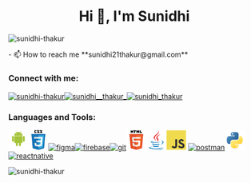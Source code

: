  <h1 align="center">Hi 👋,
        I'm Sunidhi</h1>
    <p align="left"><img
            src="https://komarev.com/ghpvc/?username=sunidhi-thakur&label=Profile%20views&color=0e75b6&style=flat"
            alt="sunidhi-thakur" /></p>- 📫 How to reach me **sunidhi21thakur@gmail.com** <h3 align="left">Connect with
        me:</h3>
    <p align="left"><a href="https://linkedin.com/in/sunidhi-thakur" target="blank"><img align="center"
                src="https://raw.githubusercontent.com/rahuldkjain/github-profile-readme-generator/master/src/images/icons/Social/linked-in-alt.svg"
                alt="sunidhi-thakur" height="30" width="40" /></a><a href="https://instagram.com/sunidhi__thakur_"
            target="blank"><img align="center"
                src="https://raw.githubusercontent.com/rahuldkjain/github-profile-readme-generator/master/src/images/icons/Social/instagram.svg"
                alt="sunidhi__thakur_" height="30" width="40" /></a><a href="https://www.leetcode.com/sunidhi_thakur"
            target="blank"><img align="center"
                src="https://raw.githubusercontent.com/rahuldkjain/github-profile-readme-generator/master/src/images/icons/Social/leet-code.svg"
                alt="sunidhi_thakur" height="30" width="40" /></a></p>
    <h3 align="left">Languages and Tools:</h3>
    <p align="left"><a href="https://developer.android.com" target="_blank" rel="noreferrer"><img
                src="https://raw.githubusercontent.com/devicons/devicon/master/icons/android/android-original-wordmark.svg"
                alt="android" width="40" height="40" /></a><a href="https://www.w3schools.com/css/" target="_blank"
            rel="noreferrer"><img
                src="https://raw.githubusercontent.com/devicons/devicon/master/icons/css3/css3-original-wordmark.svg"
                alt="css3" width="40" height="40" /></a><a href="https://www.figma.com/" target="_blank"
            rel="noreferrer"><img src="https://www.vectorlogo.zone/logos/figma/figma-icon.svg" alt="figma" width="40"
                height="40" /></a><a href="https://firebase.google.com/" target="_blank" rel="noreferrer"><img
                src="https://www.vectorlogo.zone/logos/firebase/firebase-icon.svg" alt="firebase" width="40"
                height="40" /></a><a href="https://git-scm.com/" target="_blank" rel="noreferrer"><img
                src="https://www.vectorlogo.zone/logos/git-scm/git-scm-icon.svg" alt="git" width="40"
                height="40" /></a><a href="https://www.w3.org/html/" target="_blank" rel="noreferrer"><img
                src="https://raw.githubusercontent.com/devicons/devicon/master/icons/html5/html5-original-wordmark.svg"
                alt="html5" width="40" height="40" /></a><a href="https://www.java.com" target="_blank"
            rel="noreferrer"><img
                src="https://raw.githubusercontent.com/devicons/devicon/master/icons/java/java-original.svg" alt="java"
                width="40" height="40" /></a><a href="https://developer.mozilla.org/en-US/docs/Web/JavaScript"
            target="_blank" rel="noreferrer"><img
                src="https://raw.githubusercontent.com/devicons/devicon/master/icons/javascript/javascript-original.svg"
                alt="javascript" width="40" height="40" /></a>
               <a href="https://postman.com" target="_blank"
            rel="noreferrer"><img src="https://www.vectorlogo.zone/logos/getpostman/getpostman-icon.svg" alt="postman"
                width="40" height="40" /></a><a href="https://www.python.org" target="_blank" rel="noreferrer"><img
                src="https://raw.githubusercontent.com/devicons/devicon/master/icons/python/python-original.svg"
                alt="python" width="40" height="40" /></a><a href="https://reactnative.dev/" target="_blank"
            rel="noreferrer"><img src="https://reactnative.dev/img/header_logo.svg" alt="reactnative" width="40"
                height="40" /></a></p>
    <p><img align="left"
            src="https://github-readme-stats.vercel.app/api/top-langs?username=sunidhi-thakur&show_icons=true&locale=en&layout=compact"
            alt="sunidhi-thakur" /></p>
